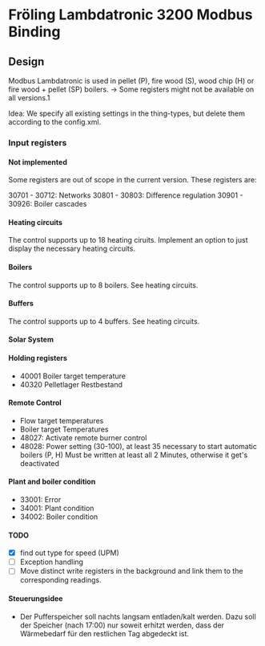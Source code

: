 # Fröling Lambdatronic 3200 Modbus Binding

## Design
Modbus Lambdatronic is used in pellet (P), fire wood (S), wood chip (H) or fire wood + pellet (SP) boilers. -> Some registers might not be available on all versions.1

Idea: We specify all existing settings in the thing-types, but delete them according to the config.xml.

### Input registers

#### Not implemented
Some registers are out of scope in the current version. These registers are:

30701 - 30712: Networks
30801 - 30803: Difference regulation
30901 - 30926: Boiler cascades

#### Heating circuits
The control supports up to 18 heating ciruits. Implement an option to just display the necessary heating circuits.

#### Boilers
The control supports up to 8 boilers. See heating circuits.

#### Buffers
The control supports up to 4 buffers. See heating circuits.

#### Solar System

#### Holding registers
- 40001 Boiler target temperature
- 40320 Pelletlager Restbestand

#### Remote Control
- Flow target temperatures
- Boiler target Temperatures
- 48027: Activate remote burner control
- 48028: Power setting (30-100), at least 35 necessary to start automatic boilers (P, H)
Must be written at least all 2 Minutes, otherwise it get's deactivated

#### Plant and boiler condition
- 33001: Error
- 34001: Plant condition
- 34002: Boiler condition

#### TODO
- [X] find out type for speed (UPM)
- [ ] Exception handling
- [ ] Move distinct write registers in the background and link them to the corresponding readings.

#### Steuerungsidee
- Der Pufferspeicher soll nachts langsam entladen/kalt werden. Dazu soll der Speicher (nach 17:00) nur soweit erhitzt werden, dass der Wärmebedarf für den restlichen Tag abgedeckt ist.